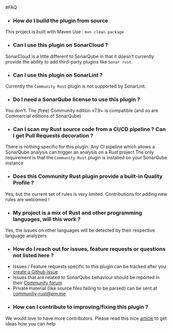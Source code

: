 #FAQ


* ### How do I build the plugin from source

This project is built with Maven
Use : `mvn clean package`

* ### Can I use this plugin on SonarCloud ?

SonarCloud is a little different to SonarQube in that it doesn’t currently provide the ability to add third-party plugins like `Sonar rust`.

* ### Can I use this plugin on SonarLint ?

Currently the `Community Rust` plugin is not supported by SonarLint.

* ### Do I need a SonarQube license to use this plugin ?

You don't. The (free) Community edition v7.9+ is compatible (and so are Commercial editions of SonarQube)

* ### Can I scan my Rust source code from a CI/CD pipeline ? Can I get Pull Requests decoration ?

There is nothing specific for this plugin. Any CI pipeline which allows a SonarQube analysis can trigger an analysis on a Rust project
The only requirement is that the `Community Rust` plugin is installed on your SonarQube instance

* ### Does this Community Rust plugin provide a built-in Quality Profile ?

Yes, but the current set of rules is very limited. Contributions for adding new rules are welcomed !

* ### My project is a mix of Rust and other programming languages, will this work ?

Yes, the issues on other languages will be detected by their respective language analyzers

* ### How do I reach out for issues, feature requests or questions not listed here ?

- Issues / Feature requests specific to this plugin can be tracked after you [create a Github issue](https://docs.github.com/en/issues/tracking-your-work-with-issues/creating-issues/creating-an-issue)
- Issues that are related to SonarQube behaviour should be reported in their [Community forum](https://community.sonarsource.com/)
- Private material (like source files failing to be parsed) can be sent at community-rust@pm.me


* ### How can I contribute to improving/fixing this plugin ?

We would love to have more contributors. 
Please read this nice [article](https://gist.github.com/MarcDiethelm/7303312) to get ideas how you can help







